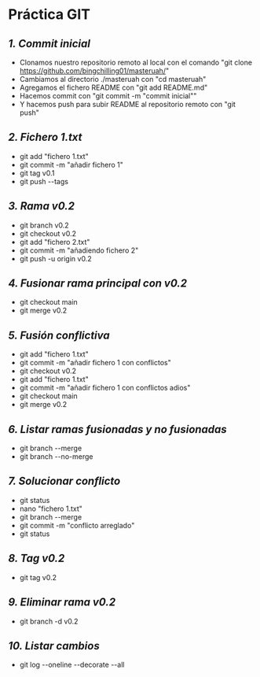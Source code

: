 # Práctica GIT
## _1. Commit inicial_
- Clonamos nuestro repositorio remoto al local con el comando "git clone https://github.com/bingchilling01/masteruah/"
- Cambiamos al directorio ./masteruah con "cd masteruah"
- Agregamos el fichero README con "git add README.md" 
- Hacemos commit con "git commit -m "commit inicial""
- Y hacemos push para subir README al repositorio remoto con "git push"
## _2. Fichero 1.txt_
- git add "fichero 1.txt" 
- git commit -m "añadir fichero 1" 
- git tag v0.1 
- git push --tags 
## _3. Rama v0.2_
- git branch v0.2 
- git checkout v0.2 
- git add "fichero 2.txt"
- git commit -m "añadiendo fichero 2"
- git push -u origin v0.2
## _4. Fusionar rama principal con v0.2_
- git checkout main
- git merge v0.2
## _5. Fusión conflictiva_
- git add "fichero 1.txt"
- git commit -m "añadir fichero 1 con conflictos"
- git checkout v0.2
- git add "fichero 1.txt"
- git commit -m "añadir fichero 1 con conflictos adios"
- git checkout main
- git merge v0.2
## _6. Listar ramas fusionadas y no fusionadas_
- git branch --merge
- git branch --no-merge
## _7. Solucionar conflicto_
- git status
- nano "fichero 1.txt"
- git branch --merge
- git commit -m "conflicto arreglado"
- git status
## _8. Tag v0.2_
- git tag v0.2
## _9. Eliminar rama v0.2_
- git branch -d v0.2
## _10. Listar cambios_
- git log --oneline --decorate --all

